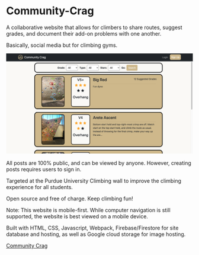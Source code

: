 # Community-Crag
A collaborative website that allows for climbers to share routes, suggest grades, and document their add-on problems with one another.  

Basically, social media but for climbing gyms.

![Community Crag Home](https://github.com/Trevin-Small/Community-Crag/blob/main/dist/assets/CCrag.png)

All posts are 100% public, and can be viewed by anyone. However, creating posts requires users to sign in.

Targeted at the Purdue University Climbing wall to improve the climbing experience for all students.  

Open source and free of charge. Keep climbing fun!  

Note: This website is mobile-first. While computer navigation is still supported, the website is best viewed on a mobile device.

Built with HTML, CSS, Javascript, Webpack, Firebase/Firestore for site database and hosting, as well as Google cloud storage for image hosting.

[Community Crag](https://communitycrag.com)
